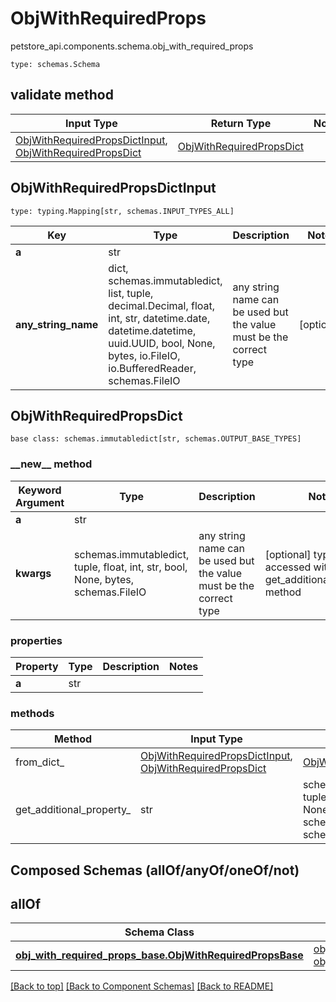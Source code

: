 # ObjWithRequiredProps
petstore_api.components.schema.obj_with_required_props
```
type: schemas.Schema
```

## validate method
Input Type | Return Type | Notes
------------ | ------------- | -------------
[ObjWithRequiredPropsDictInput](#objwithrequiredpropsdictinput), [ObjWithRequiredPropsDict](#objwithrequiredpropsdict) | [ObjWithRequiredPropsDict](#objwithrequiredpropsdict) |

## ObjWithRequiredPropsDictInput
```
type: typing.Mapping[str, schemas.INPUT_TYPES_ALL]
```
Key | Type |  Description | Notes
------------ | ------------- | ------------- | -------------
**a** | str |  |
**any_string_name** | dict, schemas.immutabledict, list, tuple, decimal.Decimal, float, int, str, datetime.date, datetime.datetime, uuid.UUID, bool, None, bytes, io.FileIO, io.BufferedReader, schemas.FileIO | any string name can be used but the value must be the correct type | [optional]

## ObjWithRequiredPropsDict
```
base class: schemas.immutabledict[str, schemas.OUTPUT_BASE_TYPES]

```
### &lowbar;&lowbar;new&lowbar;&lowbar; method
Keyword Argument | Type | Description | Notes
---------------- | ---- | ----------- | -----
**a** | str |  |
**kwargs** | schemas.immutabledict, tuple, float, int, str, bool, None, bytes, schemas.FileIO | any string name can be used but the value must be the correct type | [optional] typed value is accessed with the get_additional_property_ method

### properties
Property | Type | Description | Notes
-------- | ---- | ----------- | -----
**a** | str |  |

### methods
Method | Input Type | Return Type | Notes
------ | ---------- | ----------- | ------
from_dict_ | [ObjWithRequiredPropsDictInput](#objwithrequiredpropsdictinput), [ObjWithRequiredPropsDict](#objwithrequiredpropsdict) | [ObjWithRequiredPropsDict](#objwithrequiredpropsdict) | a constructor
get_additional_property_ | str | schemas.immutabledict, tuple, float, int, str, bool, None, bytes, schemas.FileIO, schemas.Unset }} | provides type safety for additional properties

## Composed Schemas (allOf/anyOf/oneOf/not)
## allOf
Schema Class | Input Type | Return Type
------------ | ---------- | -----------
[**obj_with_required_props_base.ObjWithRequiredPropsBase**](../../components/schema/obj_with_required_props_base.md) | [obj_with_required_props_base.ObjWithRequiredPropsBaseDictInput](../../components/schema/obj_with_required_props_base.md#objwithrequiredpropsbasedictinput), [obj_with_required_props_base.ObjWithRequiredPropsBaseDict](../../components/schema/obj_with_required_props_base.md#objwithrequiredpropsbasedict) | [obj_with_required_props_base.ObjWithRequiredPropsBaseDict](../../components/schema/obj_with_required_props_base.md#objwithrequiredpropsbasedict)

[[Back to top]](#top) [[Back to Component Schemas]](../../../README.md#Component-Schemas) [[Back to README]](../../../README.md)
